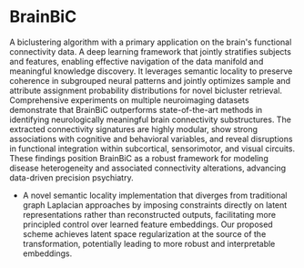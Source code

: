 # BrainBiC
A biclustering algorithm with a primary application on the brain's functional connectivity data. 
A deep learning framework that jointly stratifies subjects and features, enabling effective navigation of the data manifold and meaningful knowledge discovery. It leverages semantic locality to preserve coherence in subgrouped neural patterns and jointly optimizes sample and attribute assignment probability distributions for novel bicluster retrieval. Comprehensive experiments on multiple neuroimaging datasets demonstrate that BrainBiC outperforms state-of-the-art methods in identifying neurologically meaningful brain connectivity substructures. The extracted connectivity signatures are
highly modular, show strong associations with cognitive and behavioral variables, and reveal disruptions in functional integration within subcortical, sensorimotor, and visual circuits. These findings position BrainBiC as a robust framework for modeling disease heterogeneity and associated connectivity alterations, advancing data-driven precision psychiatry.

* A novel semantic locality implementation that diverges from traditional graph Laplacian approaches by imposing constraints directly on latent representations rather than reconstructed outputs, facilitating more principled control over learned feature embeddings. Our proposed scheme achieves latent space regularization at the source of the transformation, potentially leading to more robust and interpretable embeddings. 

